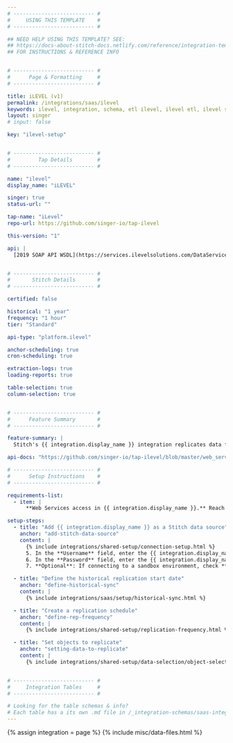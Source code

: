 ```yaml
---
# -------------------------- #
#     USING THIS TEMPLATE    #
# -------------------------- #

## NEED HELP USING THIS TEMPLATE? SEE:
## https://docs-about-stitch-docs.netlify.com/reference/integration-templates/saas/
## FOR INSTRUCTIONS & REFERENCE INFO


# -------------------------- #
#      Page & Formatting     #
# -------------------------- #

title: iLEVEL (v1)
permalink: /integrations/saas/ilevel
keywords: ilevel, integration, schema, etl ilevel, ilevel etl, ilevel schema
layout: singer
# input: false

key: "ilevel-setup"


# -------------------------- #
#         Tap Details        #
# -------------------------- #

name: "ilevel"
display_name: "iLEVEL"

singer: true
status-url: ""

tap-name: "iLevel"
repo-url: https://github.com/singer-io/tap-ilevel

this-version: "1"

api: |
  [2019 SOAP API WSDL](https://services.ilevelsolutions.com/DataService/Service/2019/Q1/DataService.svc?singleWsdl){:target="new"}


# -------------------------- #
#       Stitch Details       #
# -------------------------- #

certified: false 

historical: "1 year"
frequency: "1 hour"
tier: "Standard"

api-type: "platform.ilevel"

anchor-scheduling: true
cron-scheduling: true

extraction-logs: true
loading-reports: true

table-selection: true
column-selection: true


# -------------------------- #
#      Feature Summary       #
# -------------------------- #

feature-summary: |
  Stitch's {{ integration.display_name }} integration replicates data from the [{{ integration.display_name }} Portfolio Monitoring Platform](https://ihsmarkit.com/products/ilevel.html){:target="new"} by IHS Markit using the {{ integration.api | flatify | strip }}. Refer to the [Schema](#schema) section for a list of objects available for replication.

api-docs: "https://github.com/singer-io/tap-ilevel/blob/master/web_services_guide-2019Q1.pdf"

# -------------------------- #
#      Setup Instructions    #
# -------------------------- #

requirements-list:
  - item: |
      **Web Services access in {{ integration.display_name }}.** Reach out to {{ integration.display_name }} support to enable this in your {{ integration.display_name }} account. Once enabled, you can continue with the setup in Stitch.

setup-steps:
  - title: "Add {{ integration.display_name }} as a Stitch data source"
    anchor: "add-stitch-data-source"
    content: |
      {% include integrations/shared-setup/connection-setup.html %}
      5. In the **Username** field, enter the {{ integration.display_name }} API user's username.
      6. In the **Password** field, enter the {{ integration.display_name }} API user's password.
      7. **Optional**: If connecting to a sandbox environment, check **Connect to a sandbox environment**.

  - title: "Define the historical replication start date"
    anchor: "define-historical-sync"
    content: |
      {% include integrations/saas/setup/historical-sync.html %}

  - title: "Create a replication schedule"
    anchor: "define-rep-frequency"
    content: |
      {% include integrations/shared-setup/replication-frequency.html %}

  - title: "Set objects to replicate"
    anchor: "setting-data-to-replicate"
    content: |
      {% include integrations/shared-setup/data-selection/object-selection.html %} 


# -------------------------- #
#     Integration Tables     #
# -------------------------- #

# Looking for the table schemas & info?
# Each table has a its own .md file in /_integration-schemas/saas-integration
---
```

{% assign integration = page %}
{% include misc/data-files.html %}
